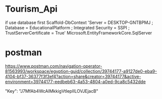 # Tourism_Api

if use database first
Scaffold-DbContext 'Server = DESKTOP-GNTBPMJ ; Database = EducationalPlatform ; Integrated Security = SSPI ; TrustServerCertificate = True' Microsoft.EntityFrameworkCore.SqlServer

# postman
https://www.postman.com/navigation-operator-81563993/workspace/egyption-guid/collection/39744177-a9127de0-eba9-4104-bf37-36377f3f3ef4?action=share&creator=39744177&active-environment=39744177-eedbeb63-4a53-4804-a0ed-9ca8c5432dde

"Key": "J7MfAb4WcAIMkkigVtIepIILOVJEjacB"
